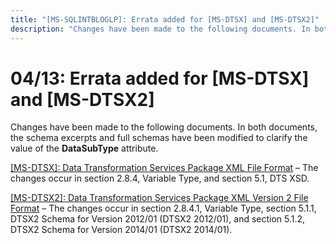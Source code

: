 ```yaml
---
title: "[MS-SQLINTBLOGLP]: Errata added for [MS-DTSX] and [MS-DTSX2]"
description: "Changes have been made to the following documents. In both documents, the schema excerpts and full schemas have been modified to clarify the"
---
```


# 04/13: Errata added for [MS-DTSX] and [MS-DTSX2]

<p>Changes have been made to the following documents. In both
documents, the schema excerpts and full schemas have been modified to clarify
the value of the <b>DataSubType</b>
attribute.</p>
<p><span><a href="https://sqlprotocoldoc.blob.core.windows.net/productionsqlarchives/MS-DTSX/%5bMS-DTSX%5d-errata.pdf">[MS-DTSX]:
Data Transformation Services Package XML File Format</a></span> – The changes
occur in section 2.8.4, Variable Type, and section 5.1, DTS XSD.</p>
<p><span><a href="https://sqlprotocoldoc.blob.core.windows.net/productionsqlarchives/MS-DTSX2/%5bMS-DTSX2%5d-errata.pdf">[MS-DTSX2]:
Data Transformation Services Package XML Version 2 File Format</a></span> – The
changes occur in section 2.8.4.1, Variable Type, section 5.1.1, DTSX2 Schema
for Version 2012/01 (DTSX2 2012/01), and section 5.1.2, DTSX2 Schema for
Version 2014/01 (DTSX2 2014/01).</p>

                